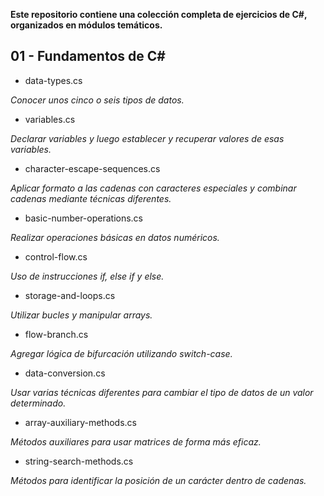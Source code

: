 **Este repositorio contiene una colección completa de ejercicios de C#, organizados en módulos temáticos.**

## 01 - Fundamentos de C#

- data-types.cs

_Conocer unos cinco o seis tipos de datos._

- variables.cs

_Declarar variables y luego establecer y recuperar valores de esas variables._

- character-escape-sequences.cs

_Aplicar formato a las cadenas con caracteres especiales y combinar cadenas mediante técnicas diferentes._

- basic-number-operations.cs

_Realizar operaciones básicas en datos numéricos._

- control-flow.cs

_Uso de instrucciones if, else if y else._

- storage-and-loops.cs

_Utilizar bucles y manipular arrays._

- flow-branch.cs

_Agregar lógica de bifurcación utilizando switch-case._

- data-conversion.cs

_Usar varias técnicas diferentes para cambiar el tipo de datos de un valor determinado._

- array-auxiliary-methods.cs

_Métodos auxiliares para usar matrices de forma más eficaz._

- string-search-methods.cs

_Métodos para identificar la posición de un carácter dentro de cadenas._